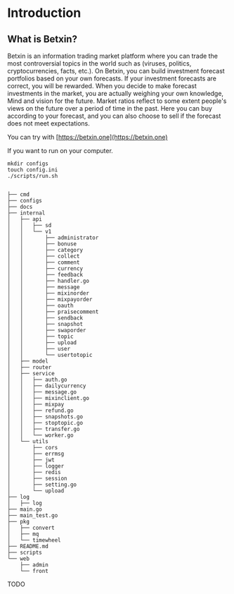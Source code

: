 # Introduction

## What is Betxin?

Betxin is an information trading market platform where you can trade the most controversial topics in the world such as (viruses, politics, cryptocurrencies, facts, etc.). On Betxin, you can build investment forecast portfolios based on your own forecasts. If your investment forecasts are correct, you will be rewarded. When you decide to make forecast investments in the market, you are actually weighing your own knowledge, Mind and vision for the future. Market ratios reflect to some extent people's views on the future over a period of time in the past. Here you can buy according to your forecast, and you can also choose to sell if the forecast does not meet expectations.

You can try with [https://betxin.one](https://betxin.one)

If you want to run on your computer.

```
mkdir configs
touch config.ini
./scripts/run.sh
```

```

├── cmd
├── configs
├── docs
├── internal
│   ├── api
│   │   ├── sd
│   │   └── v1
│   │       ├── administrator
│   │       ├── bonuse
│   │       ├── category
│   │       ├── collect
│   │       ├── comment
│   │       ├── currency
│   │       ├── feedback
│   │       ├── handler.go
│   │       ├── message
│   │       ├── mixinorder
│   │       ├── mixpayorder
│   │       ├── oauth
│   │       ├── praisecomment
│   │       ├── sendback
│   │       ├── snapshot
│   │       ├── swaporder
│   │       ├── topic
│   │       ├── upload
│   │       ├── user
│   │       └── usertotopic
│   ├── model
│   ├── router
│   ├── service
│   │   ├── auth.go
│   │   ├── dailycurrency
│   │   ├── message.go
│   │   ├── mixinclient.go
│   │   ├── mixpay
│   │   ├── refund.go
│   │   ├── snapshots.go
│   │   ├── stoptopic.go
│   │   ├── transfer.go
│   │   └── worker.go
│   └── utils
│       ├── cors
│       ├── errmsg
│       ├── jwt
│       ├── logger
│       ├── redis
│       ├── session
│       ├── setting.go
│       └── upload
├── log
│   ├── log
├── main.go
├── main_test.go
├── pkg
│   ├── convert
│   ├── mq
│   └── timewheel
├── README.md
├── scripts
└── web
    ├── admin
    └── front
```

TODO